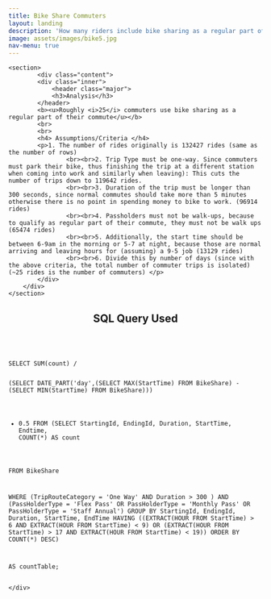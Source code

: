 ```yaml
---
title: Bike Share Commuters
layout: landing
description: 'How many riders include bike sharing as a regular part of their commute?'
image: assets/images/bike5.jpg
nav-menu: true
---
```


<!-- Main -->
<div id="main">

<!-- One -->
<section id="two" class="spotlights">

	<section>
			<div class="content">
			<div class="inner">
				<header class="major">
				<h3>Analysis</h3>
			</header>
			<b><u>Roughly <i>25</i> commuters use bike sharing as a regular part of their commute</u></b>
			<br>
			<br>
			<h4> Assumptions/Criteria </h4>
			<p>1. The number of rides originally is 132427 rides (same as the number of rows)
					<br><br>2. Trip Type must be one-way. Since commuters must park their bike, thus finishing the trip at a different station when coming into work and similarly when leaving): This cuts the number of trips down to 119642 rides.
					<br><br>3. Duration of the trip must be longer than 300 seconds, since normal commutes should take more than 5 minutes otherwise there is no point in spending money to bike to work. (96914 rides)
					<br><br>4. Passholders must not be walk-ups, because to qualify as regular part of their commute, they must not be walk ups (65474 rides)
					<br><br>5. Additionally, the start time should be between 6-9am in the morning or 5-7 at night, because those are normal arriving and leaving hours for (assuming) a 9-5 job (13129 rides)
					<br><br>6. Divide this by number of days (since with the above criteria, the total number of commuter trips is isolated) (~25 rides is the number of commuters) </p>
			</div>
		</div>
	</section>
</section>

<!-- Two -->
<section id="three">
	<div class="inner">
		<header class="major">
			<h2>SQL Query Used</h2>
		</header>
<pre><code>
SELECT SUM(count) /

(SELECT DATE_PART('day',(SELECT MAX(StartTime) FROM BikeShare) - (SELECT MIN(StartTime) FROM BikeShare)))
* 0.5
FROM (SELECT StartingId, EndingId, Duration, StartTime, Endtime, COUNT(*) AS count

FROM BikeShare

WHERE (TripRouteCategory = 'One Way' AND Duration > 300 )
AND (PassHolderType = 'Flex Pass' OR PassHolderType = 'Monthly Pass' OR PassHolderType = 'Staff Annual')
GROUP BY StartingId, EndingId, Duration, StartTime, EndTime
HAVING ((EXTRACT(HOUR FROM StartTime) > 6 AND EXTRACT(HOUR FROM StartTime) < 9)
OR (EXTRACT(HOUR FROM StartTime) > 17 AND EXTRACT(HOUR FROM StartTime) < 19))
ORDER BY COUNT(*) DESC)

AS countTable;
		</code></pre>


	</div>
</section>

</div>
